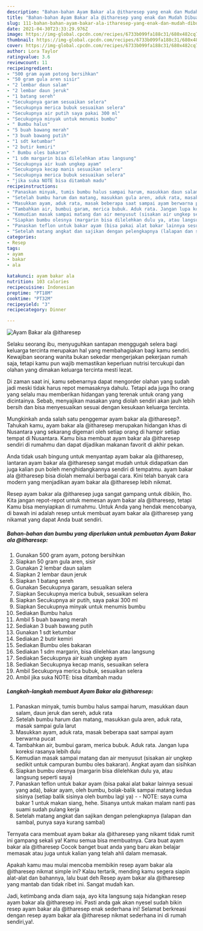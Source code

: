 ```yaml
---
description: "Bahan-bahan Ayam Bakar ala @itharesep yang enak dan Mudah Dibuat"
title: "Bahan-bahan Ayam Bakar ala @itharesep yang enak dan Mudah Dibuat"
slug: 111-bahan-bahan-ayam-bakar-ala-itharesep-yang-enak-dan-mudah-dibuat
date: 2021-04-30T23:33:29.976Z
image: https://img-global.cpcdn.com/recipes/6733b099fa188c31/680x482cq70/ayam-bakar-ala-itharesep-foto-resep-utama.jpg
thumbnail: https://img-global.cpcdn.com/recipes/6733b099fa188c31/680x482cq70/ayam-bakar-ala-itharesep-foto-resep-utama.jpg
cover: https://img-global.cpcdn.com/recipes/6733b099fa188c31/680x482cq70/ayam-bakar-ala-itharesep-foto-resep-utama.jpg
author: Lora Taylor
ratingvalue: 3.6
reviewcount: 11
recipeingredient:
- "500 gram ayam potong bersihkan"
- "50 gram gula aren sisir"
- "2 lembar daun salam"
- "2 lembar daun jeruk"
- "1 batang sereh"
- "Secukupnya garam sesuaikan selera"
- "Secukupnya merica bubuk sesuaikan selera"
- "Secukupnya air putih saya pakai 300 ml"
- "Secukupnya minyak untuk menumis bumbu"
- " Bumbu halus"
- "5 buah bawang merah"
- "3 buah bawang putih"
- "1 sdt ketumbar"
- "2 butir kemiri"
- " Bumbu oles bakaran"
- "1 sdm margarin bisa dilelehkan atau langsung"
- "Secukupnya air kuah ungkep ayam"
- "Secukupnya kecap manis sesuaikan selera"
- "Secukupnya merica bubuk sesuaikan selera"
- "jika suka NOTE bisa ditambah madu"
recipeinstructions:
- "Panaskan minyak, tumis bumbu halus sampai harum, masukkan daun salam, daun jeruk dan sereh, aduk rata"
- "Setelah bumbu harum dan matang, masukkan gula aren, aduk rata, masak sampai gula larut"
- "Masukkan ayam, aduk rata, masak beberapa saat sampai ayam berwarna pucat"
- "Tambahkan air, bumbui garam, merica bubuk. Aduk rata. Jangan lupa koreksi rasanya lebih dulu"
- "Kemudian masak sampai matang dan air menyusut (sisakan air ungkep sedikit untuk campuran bumbu oles bakaran). Angkat ayam dan sisihkan"
- "Siapkan bumbu olesnya (margarin bisa dilelehkan dulu ya, atau langsung seperti saya)"
- "Panaskan teflon untuk bakar ayam (bisa pakai alat bakar lainnya sesuai yang ada), bakar ayam, oleh bumbu, bolak-balik sampai matang kedua sisinya (setiap balik sisinya oleh bumbu lagi ya)  NOTE: saya cuma bakar 1 untuk makan siang, hehe. Sisanya untuk makan malam nanti pas suami sudah pulang kerja"
- "Setelah matang angkat dan sajikan dengan pelengkapnya (lalapan dan sambal, punya saya kurang sambal)"
categories:
- Resep
tags:
- ayam
- bakar
- ala

katakunci: ayam bakar ala 
nutrition: 103 calories
recipecuisine: Indonesian
preptime: "PT18M"
cooktime: "PT32M"
recipeyield: "3"
recipecategory: Dinner

---
```



![Ayam Bakar ala @itharesep](https://img-global.cpcdn.com/recipes/6733b099fa188c31/680x482cq70/ayam-bakar-ala-itharesep-foto-resep-utama.jpg)

Selaku seorang ibu, menyuguhkan santapan menggugah selera bagi keluarga tercinta merupakan hal yang membahagiakan bagi kamu sendiri. Kewajiban seorang  wanita bukan sekedar mengerjakan pekerjaan rumah saja, tetapi kamu pun wajib memastikan keperluan nutrisi tercukupi dan olahan yang dimakan keluarga tercinta mesti lezat.

Di zaman  saat ini, kamu sebenarnya dapat mengorder olahan yang sudah jadi meski tidak harus repot memasaknya dahulu. Tetapi ada juga lho orang yang selalu mau memberikan hidangan yang terenak untuk orang yang dicintainya. Sebab, menyajikan masakan yang diolah sendiri akan jauh lebih bersih dan bisa menyesuaikan sesuai dengan kesukaan keluarga tercinta. 



Mungkinkah anda salah satu penggemar ayam bakar ala @itharesep?. Tahukah kamu, ayam bakar ala @itharesep merupakan hidangan khas di Nusantara yang sekarang digemari oleh setiap orang di hampir setiap tempat di Nusantara. Kamu bisa membuat ayam bakar ala @itharesep sendiri di rumahmu dan dapat dijadikan makanan favorit di akhir pekan.

Anda tidak usah bingung untuk menyantap ayam bakar ala @itharesep, lantaran ayam bakar ala @itharesep sangat mudah untuk didapatkan dan juga kalian pun boleh menghidangkannya sendiri di tempatmu. ayam bakar ala @itharesep bisa diolah memalui berbagai cara. Kini telah banyak cara modern yang menjadikan ayam bakar ala @itharesep lebih nikmat.

Resep ayam bakar ala @itharesep juga sangat gampang untuk dibikin, lho. Kita jangan repot-repot untuk memesan ayam bakar ala @itharesep, tetapi Kamu bisa menyiapkan di rumahmu. Untuk Anda yang hendak mencobanya, di bawah ini adalah resep untuk membuat ayam bakar ala @itharesep yang nikamat yang dapat Anda buat sendiri.

<!--inarticleads1-->

##### Bahan-bahan dan bumbu yang diperlukan untuk pembuatan Ayam Bakar ala @itharesep:

1. Gunakan 500 gram ayam, potong bersihkan
1. Siapkan 50 gram gula aren, sisir
1. Gunakan 2 lembar daun salam
1. Siapkan 2 lembar daun jeruk
1. Siapkan 1 batang sereh
1. Gunakan Secukupnya garam, sesuaikan selera
1. Siapkan Secukupnya merica bubuk, sesuaikan selera
1. Siapkan Secukupnya air putih, saya pakai 300 ml
1. Siapkan Secukupnya minyak untuk menumis bumbu
1. Sediakan  Bumbu halus
1. Ambil 5 buah bawang merah
1. Sediakan 3 buah bawang putih
1. Gunakan 1 sdt ketumbar
1. Sediakan 2 butir kemiri
1. Sediakan  Bumbu oles bakaran
1. Sediakan 1 sdm margarin, bisa dilelehkan atau langsung
1. Sediakan Secukupnya air kuah ungkep ayam
1. Sediakan Secukupnya kecap manis, sesuaikan selera
1. Ambil Secukupnya merica bubuk, sesuaikan selera
1. Ambil jika suka NOTE: bisa ditambah madu




<!--inarticleads2-->

##### Langkah-langkah membuat Ayam Bakar ala @itharesep:

1. Panaskan minyak, tumis bumbu halus sampai harum, masukkan daun salam, daun jeruk dan sereh, aduk rata
1. Setelah bumbu harum dan matang, masukkan gula aren, aduk rata, masak sampai gula larut
1. Masukkan ayam, aduk rata, masak beberapa saat sampai ayam berwarna pucat
1. Tambahkan air, bumbui garam, merica bubuk. Aduk rata. Jangan lupa koreksi rasanya lebih dulu
1. Kemudian masak sampai matang dan air menyusut (sisakan air ungkep sedikit untuk campuran bumbu oles bakaran). Angkat ayam dan sisihkan
1. Siapkan bumbu olesnya (margarin bisa dilelehkan dulu ya, atau langsung seperti saya)
1. Panaskan teflon untuk bakar ayam (bisa pakai alat bakar lainnya sesuai yang ada), bakar ayam, oleh bumbu, bolak-balik sampai matang kedua sisinya (setiap balik sisinya oleh bumbu lagi ya) -  - NOTE: saya cuma bakar 1 untuk makan siang, hehe. Sisanya untuk makan malam nanti pas suami sudah pulang kerja
1. Setelah matang angkat dan sajikan dengan pelengkapnya (lalapan dan sambal, punya saya kurang sambal)




Ternyata cara membuat ayam bakar ala @itharesep yang nikamt tidak rumit ini gampang sekali ya! Kamu semua bisa membuatnya. Cara buat ayam bakar ala @itharesep Cocok banget buat anda yang baru akan belajar memasak atau juga untuk kalian yang telah ahli dalam memasak.

Apakah kamu mau mulai mencoba membikin resep ayam bakar ala @itharesep nikmat simple ini? Kalau tertarik, mending kamu segera siapin alat-alat dan bahannya, lalu buat deh Resep ayam bakar ala @itharesep yang mantab dan tidak ribet ini. Sangat mudah kan. 

Jadi, ketimbang anda diam saja, ayo kita langsung saja hidangkan resep ayam bakar ala @itharesep ini. Pasti anda gak akan nyesel sudah bikin resep ayam bakar ala @itharesep enak sederhana ini! Selamat berkreasi dengan resep ayam bakar ala @itharesep nikmat sederhana ini di rumah sendiri,ya!.

